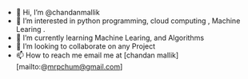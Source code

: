 - 👋 Hi, I’m @chandanmallik
- 👀 I’m interested in python programming, cloud computing , Machine Learing .
- 🌱 I’m currently learning Machine Learing, and Algorithms
- 💞️ I’m looking to collaborate on any Project
- 📫 How to reach me email me at [chandan mallik][mailto:@mrpchum@gmail.com]

<!---
chandanmallik/chandanmallik is a ✨ special ✨ repository because its `README.md` (this file) appears on your GitHub profile.
You can click the Preview link to take a look at your changes.
--->
